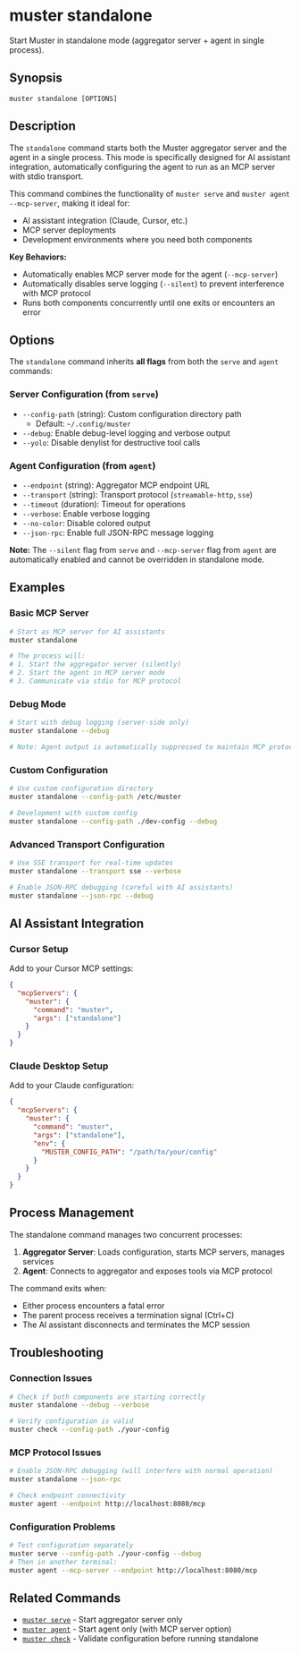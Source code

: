 # muster standalone

Start Muster in standalone mode (aggregator server + agent in single process).

## Synopsis

```
muster standalone [OPTIONS]
```

## Description

The `standalone` command starts both the Muster aggregator server and the agent in a single process. This mode is specifically designed for AI assistant integration, automatically configuring the agent to run as an MCP server with stdio transport.

This command combines the functionality of `muster serve` and `muster agent --mcp-server`, making it ideal for:
- AI assistant integration (Claude, Cursor, etc.)
- MCP server deployments
- Development environments where you need both components

**Key Behaviors:**
- Automatically enables MCP server mode for the agent (`--mcp-server`)
- Automatically disables serve logging (`--silent`) to prevent interference with MCP protocol
- Runs both components concurrently until one exits or encounters an error

## Options

The `standalone` command inherits **all flags** from both the `serve` and `agent` commands:

### Server Configuration (from `serve`)
- `--config-path` (string): Custom configuration directory path
  - Default: `~/.config/muster`
- `--debug`: Enable debug-level logging and verbose output
- `--yolo`: Disable denylist for destructive tool calls

### Agent Configuration (from `agent`)
- `--endpoint` (string): Aggregator MCP endpoint URL
- `--transport` (string): Transport protocol (`streamable-http`, `sse`)
- `--timeout` (duration): Timeout for operations
- `--verbose`: Enable verbose logging
- `--no-color`: Disable colored output
- `--json-rpc`: Enable full JSON-RPC message logging

**Note:** The `--silent` flag from `serve` and `--mcp-server` flag from `agent` are automatically enabled and cannot be overridden in standalone mode.

## Examples

### Basic MCP Server
```bash
# Start as MCP server for AI assistants
muster standalone

# The process will:
# 1. Start the aggregator server (silently)
# 2. Start the agent in MCP server mode
# 3. Communicate via stdio for MCP protocol
```

### Debug Mode
```bash
# Start with debug logging (server-side only)
muster standalone --debug

# Note: Agent output is automatically suppressed to maintain MCP protocol integrity
```

### Custom Configuration
```bash
# Use custom configuration directory
muster standalone --config-path /etc/muster

# Development with custom config
muster standalone --config-path ./dev-config --debug
```

### Advanced Transport Configuration
```bash
# Use SSE transport for real-time updates
muster standalone --transport sse --verbose

# Enable JSON-RPC debugging (careful with AI assistants)
muster standalone --json-rpc --debug
```

## AI Assistant Integration

### Cursor Setup
Add to your Cursor MCP settings:

```json
{
  "mcpServers": {
    "muster": {
      "command": "muster",
      "args": ["standalone"]
    }
  }
}
```

### Claude Desktop Setup
Add to your Claude configuration:

```json
{
  "mcpServers": {
    "muster": {
      "command": "muster",
      "args": ["standalone"],
      "env": {
        "MUSTER_CONFIG_PATH": "/path/to/your/config"
      }
    }
  }
}
```

## Process Management

The standalone command manages two concurrent processes:

1. **Aggregator Server**: Loads configuration, starts MCP servers, manages services
2. **Agent**: Connects to aggregator and exposes tools via MCP protocol

The command exits when:
- Either process encounters a fatal error
- The parent process receives a termination signal (Ctrl+C)
- The AI assistant disconnects and terminates the MCP session

## Troubleshooting

### Connection Issues
```bash
# Check if both components are starting correctly
muster standalone --debug --verbose

# Verify configuration is valid
muster check --config-path ./your-config
```

### MCP Protocol Issues
```bash
# Enable JSON-RPC debugging (will interfere with normal operation)
muster standalone --json-rpc

# Check endpoint connectivity
muster agent --endpoint http://localhost:8080/mcp
```

### Configuration Problems
```bash
# Test configuration separately
muster serve --config-path ./your-config --debug
# Then in another terminal:
muster agent --mcp-server --endpoint http://localhost:8080/mcp
```

## Related Commands

- [`muster serve`](serve.md) - Start aggregator server only
- [`muster agent`](agent.md) - Start agent only (with MCP server option)
- [`muster check`](check.md) - Validate configuration before running standalone 
